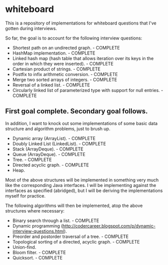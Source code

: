 # whiteboard
This is a repository of implementations for whiteboard questions that I've gotten during interviews.

So far, the goal is to account for the following interview questions:

* Shortest path on an undirected graph. - COMPLETE
* HashMap implementation. - COMPLETE
* Linked hash map (hash table that allows iteration over its keys in the order in which they were inserted). - COMPLETE
* Cartesian product of strings. - COMPLETE
* Postfix to infix arithmetic conversion. - COMPLETE
* Merge two sorted arrays of integers. - COMPLETE
* Reversal of a linked list. - COMPLETE
* Circularly linked list of parameterized type with support for null entries. - COMPLETE

## First goal complete.  Secondary goal follows.
In addition, I want to knock out some implementations of some basic data structure and algorithm problems, just to brush up.

* Dynamic array (ArrayList). - COMPLETE
* Doubly Linked List (LinkedList). - COMPLETE
* Stack (ArrayDeque). - COMPLETE
* Queue (ArrayDeque). - COMPLETE
* Tree. - COMPLETE
* Directed acyclic graph. - COMPLETE
* Heap.

Most of the above structures will be implemented in something very much like the corresponding Java interfaces.  I will be implementing against the interfaces as specified (abridged), but I will be deriving the implementations myself for practice.

The following algorithms will then be implemented, atop the above structures where necessary:
* Binary search through a list. - COMPLETE
* Dynamic programming (http://codercareer.blogspot.com/p/dynamic-interview-questions.html).
* Preorder and postorder traversal of a tree. - COMPLETE
* Topological sorting of a directed, acyclic graph. - COMPLETE
* Union-find.
* Bloom filter. - COMPLETE
* Quicksort. - COMPLETE
